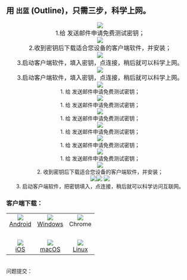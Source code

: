 ## 用 `出蓝` (Outline)，只需三步，科学上网。

<center>
  
<img src="https://raw.githubusercontent.com/wgredlong/wgredlong.github.io/master/img/ol1.png">
<br><font size="3">1.给 <wgredlong@protonmail.com> 发送邮件申请免费测试密钥；</font><br>
<img src="https://raw.githubusercontent.com/wgredlong/wgredlong.github.io/master/img/ol2.png">
<br><font size="3">2.收到密钥后下载适合您设备的客户端软件，并安装；</font><br>
<img src="https://raw.githubusercontent.com/wgredlong/wgredlong.github.io/master/img/ol4.png">
<br><font size="3">3.启动客户端软件，填入密钥，点连接，稍后就可以科学上网。</font><br>
<img src="https://raw.githubusercontent.com/wgredlong/wgredlong.github.io/master/img/ol3.png">
<br><font size="3">3.启动客户端软件，填入密钥，点连接，稍后就可以科学上网。</font><br>
  
  
<img src="https://raw.githubusercontent.com/wgredlong/wgredlong.github.io/master/img/密钥1.png">
<br>1. 给 <wgredlong@protonmail.com> 发送邮件申请免费测试密钥；<br>
<img src="https://raw.githubusercontent.com/wgredlong/wgredlong.github.io/master/img/密钥1-1.png">
<br>1. 给 <wgredlong@protonmail.com> 发送邮件申请免费测试密钥；<br>
<img src="https://raw.githubusercontent.com/wgredlong/wgredlong.github.io/master/img/密钥1-2.png">
<br>1. 给 <wgredlong@protonmail.com> 发送邮件申请免费测试密钥；<br>
<img src="https://raw.githubusercontent.com/wgredlong/wgredlong.github.io/master/img/密钥1-3.png">
<br>1. 给 <wgredlong@protonmail.com> 发送邮件申请免费测试密钥；<br>
<img src="https://raw.githubusercontent.com/wgredlong/wgredlong.github.io/master/img/密钥1-4.png">
<br>1. 给 <wgredlong@protonmail.com> 发送邮件申请免费测试密钥；<br>
<img src="https://raw.githubusercontent.com/wgredlong/wgredlong.github.io/master/img/密钥1-5.png">
<br>1. 给 <wgredlong@protonmail.com> 发送邮件申请免费测试密钥；<br>
<img src="https://raw.githubusercontent.com/wgredlong/wgredlong.github.io/master/img/密钥2.png">
<br>2. 收到密钥后下载适合您设备的客户端软件，并安装；<br>
<img src="https://raw.githubusercontent.com/wgredlong/wgredlong.github.io/master/img/密钥3.png"><img src="https://raw.githubusercontent.com/wgredlong/wgredlong.github.io/master/img/密钥4.png">
<img src="https://raw.githubusercontent.com/wgredlong/wgredlong.github.io/master/img/密钥5.png">
<br>3. 启动客户端软件，把密钥填入，点连接，稍后就可以科学访问互联网。<br>
</center>

### 客户端下载：

<table>  
<tr>
<td align="center"><img src="https://raw.githubusercontent.com/wgredlong/wgredlong.github.io/master/img/platform-android.png"><br><a href="https://play.google.com/store/apps/details?id=org.outline.android.client" title="android-v1.2.7">Android</a></td>
<td align="center"><img src="https://raw.githubusercontent.com/wgredlong/wgredlong.github.io/master/img/platform-windows.png"><br><a href="https://github.com/Jigsaw-Code/outline-client/releases/download/windows-v1.2.20/Outline-Client.exe" titel="windows-v1.2.20">Windows</a></td>
<td align="center"><img src="https://raw.githubusercontent.com/wgredlong/wgredlong.github.io/master/img/platform-chrome.png"><br>Chrome</td>
</tr>
<tr><td>&nbsp;</td></tr>
<tr>
<td align="center"><img src="https://raw.githubusercontent.com/wgredlong/wgredlong.github.io/master/img/platform-apple.png"><br><a href="https://github.com/Jigsaw-Code/outline-client/releases/download/ios-v1.2.2/Outline.ipa" titel="iOS v1.2.2">iOS</a></td>
<td align="center"><img src="https://raw.githubusercontent.com/wgredlong/wgredlong.github.io/master/img/platform-apple.png"><br><a href="https://itunes.apple.com/us/app/outline-app/id1356178125">macOS</a></td>
<td align="center"><img src="https://raw.githubusercontent.com/wgredlong/wgredlong.github.io/master/img/platform-linux.png"><br><a href="https://github.com/Jigsaw-Code/outline-client/releases/download/linux-v1.0.1/Outline-Client.AppImage" titel="linux v1.0.1">Linux</a></td>
</tr>
</table>
<br>
问题提交：<https://github.com/wgredlong/wgredlong.github.io/issues>
